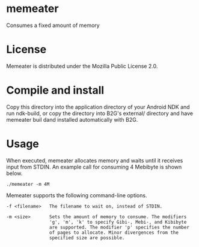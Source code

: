 memeater
========

Consumes a fixed amount of memory

# License

Memeater is distributed under the Mozilla Public License 2.0.

# Compile and install

Copy this directory into the application directory of your Android
NDK and run ndk-build, or copy the directory into B2G's external/
directory and have memeater buil dand installed automatically with
B2G.

# Usage

When executed, memeater allocates memory and waits until it receives
input from STDIN. An example call for consuming 4 Mebibyte is shown
below.

    ./memeater -m 4M

Memeater supports the following command-line options.

    -f <filename>   The filename to wait on, instead of STDIN.

    -m <size>       Sets the amount of memory to consume. The modifiers
                    'g', 'm', 'k' to specify Gibi-, Mebi-, and Kibibyte
                    are supported. The modifier 'p' specifies the number
                    of pages to allocate. Minor divergences from the
                    specified size are possible.
